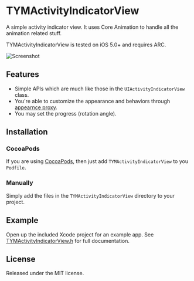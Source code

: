 # TYMActivityIndicatorView

A simple activity indicator view. It uses Core Animation to handle all the animation related stuff.

TYMActivityIndicatorView is tested on iOS 5.0+ and requires ARC.

![Screenshot](https://github.com/yimingtang/TYMActivityIndicatorView/blob/master/Screenshot.gif?raw=true)


## Features

* Simple APIs which are much like those in the `UIActivityIndicatorView` class.
* You're able to customize the appearance and behaviors through [appearnce proxy](http://nshipster.com/uiappearance/).
* You may set the progress (rotation angle).


## Installation

### CocoaPods

If you are using [CocoaPods](http://cocoapods.org), then just add `TYMActivityIndicatorView` to you `Podfile`.

### Manually

Simply add the files in the `TYMActivityIndicatorView` directory to your project.


## Example

Open up the included Xcode project for an example app. See [TYMActivityIndicatorView.h](https://github.com/krafttuc/TYMActivityIndicatorView/blob/master/TYMActivityIndicatorView/TYMActivityIndicatorView.h) for full documentation.


## License

Released under the MIT license.
